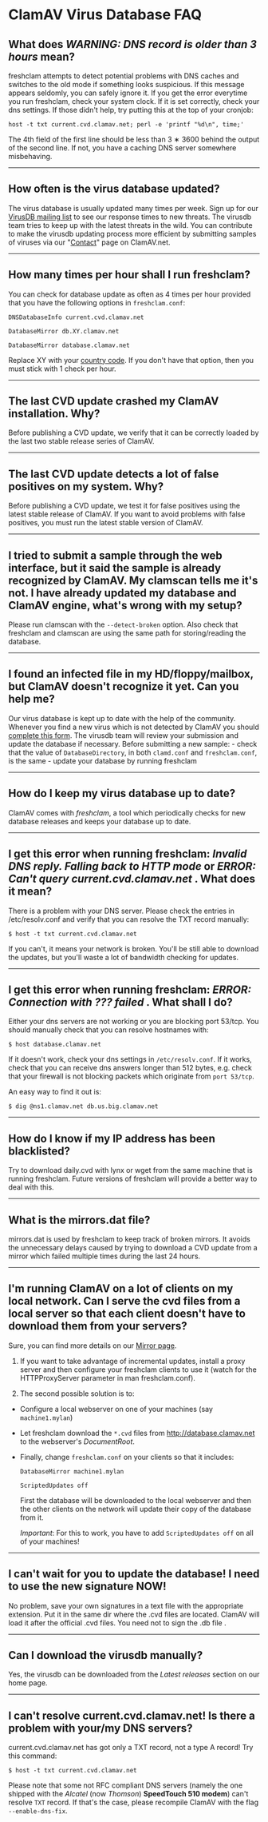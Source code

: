 # ClamAV Virus Database FAQ

## What does _WARNING: DNS record is older than 3 hours_ mean?

freshclam attempts to detect potential problems with DNS caches and  switches to the old mode if something looks suspicious. If this message appears seldomly, you can safely ignore it. If you get the error everytime you run freshclam, check your system clock. If it is set correctly, check your dns settings.  If those didn't help, try putting this at the top of your cronjob:  

 `host -t txt current.cvd.clamav.net; perl -e 'printf "%d\n", time;' `

The 4th field of the first line should be less than 3 &lowast; 3600 behind the output of the second line. If not, you have a caching DNS server somewhere  misbehaving.

---

## How often is the virus database updated?

The virus database is usually updated many times per week. Sign up for our [VirusDB mailing list] to see our response times to new threats. The virusdb team tries to keep up with the latest threats in the wild.  You can contribute to make the virusdb updating process  more efficient by submitting samples of viruses via our "[Contact]" page on ClamAV.net.

---

## How many times per hour shall I run freshclam?

You can check for database update as often as 4 times per hour provided that you have the following options in `freshclam.conf`:

`DNSDatabaseInfo current.cvd.clamav.net`

`DatabaseMirror db.XY.clamav.net`

`DatabaseMirror database.clamav.net`

Replace XY with your [country code].  If you don't have that option, then you must stick with 1 check per hour.

---

## The last CVD update crashed my ClamAV installation. Why?

Before publishing a CVD update, we verify that it can be correctly loaded by the last two stable release series of ClamAV.

---

## The last CVD update detects a lot of false positives on my system. Why?

Before publishing a CVD update, we test it for false positives using the latest stable release of ClamAV. If you want to avoid problems with false positives, you must run the latest stable version of ClamAV.

---

## I tried to submit a sample through the web interface, but it said the sample is already recognized by ClamAV. My clamscan tells me it's not. I have already updated my database and ClamAV engine, what's wrong with my setup?

Please run clamscan with the `--detect-broken` option. Also  check that freshclam and clamscan are using the same path for storing/reading the database.

---

## I found an infected file in my HD/floppy/mailbox, but ClamAV doesn't recognize it yet. Can you help me? 

Our virus database is kept up to date with the help of the community. Whenever you find a new virus which is not detected by ClamAV you should [complete this form](submit). The virusdb team will review your submission and update the database if necessary. Before submitting a new sample: - check that the value of `DatabaseDirectory`, in both `clamd.conf` and `freshclam.conf`, is the same - update your database by running freshclam

---

## How do I keep my virus database up to date?

ClamAV comes with _freshclam_, a tool which periodically checks for new database releases and keeps your database up to date.

---

## I get this error when running freshclam: _Invalid DNS reply. Falling back to HTTP mode_ or _ERROR: Can't query current.cvd.clamav.net_ . What does it mean?

There is a problem with your DNS server. Please check the entries in /etc/resolv.conf and verify that you can resolve the TXT record manually:

`$ host -t txt current.cvd.clamav.net`

If you can't, it means your network is broken. You'll be still able to download the updates, but you'll waste a lot of bandwidth checking for updates.

---

## I get this error when running freshclam: _ERROR: Connection with ??? failed_ . What shall I do?

Either your dns servers are not working or you are blocking port 53/tcp. You should manually check that you can resolve hostnames with: 

`$ host database.clamav.net`
 
If it doesn't work, check your dns settings in `/etc/resolv.conf`. If it works, check that you can receive dns answers longer than 512 bytes, e.g. check that your firewall is not blocking packets which originate from `port 53/tcp`.

An easy way to find it out is:

`$ dig @ns1.clamav.net db.us.big.clamav.net`

---

## How do I know if my IP address has been blacklisted?

Try to download daily.cvd with lynx or wget from the same machine that is running freshclam. Future versions of freshclam will provide a better way to deal with this.

---

## What is the mirrors.dat file?

mirrors.dat is used by freshclam to keep track of broken mirrors. It avoids the unnecessary delays caused by trying to download a CVD update from a mirror which failed multiple times during the last 24 hours.

---

## I'm running ClamAV on a lot of clients on my local network. Can I serve the cvd files from a local server so that each client doesn't have to download them from your servers?

Sure, you can find more details on our [Mirror page].

1. If you want to take advantage of incremental updates, install a proxy server and then configure your freshclam clients to use it (watch for the HTTPProxyServer parameter in man freshclam.conf). 

2. The second possible solution is to:

  * Configure a local webserver on one of your machines (say `machine1.mylan`) 
  
  * Let freshclam download the `*.cvd` files from http://database.clamav.net to the webserver's *DocumentRoot*.

  * Finally, change `freshclam.conf` on your clients so that it includes:
    

    `DatabaseMirror machine1.mylan`

    `ScriptedUpdates off`
    
    First the database will be downloaded to the local webserver and then the other clients on the network will update their copy of the database from it. 
    
    _Important_:  For this to work, you have to add `ScriptedUpdates off` on all of your machines!

---

## I can't wait for you to update the database! I need to use the new signature NOW!

No problem, save your own signatures in a text file with the appropriate extension. Put it in the same dir where the .cvd files are located. ClamAV will load it after the official .cvd files. You need not to sign the .db file .

---

## Can I download the virusdb manually?

Yes, the virusdb can be downloaded from the _Latest releases_ section on our home page.

---

## I can't resolve current.cvd.clamav.net! Is there a problem with your/my DNS servers?

current.cvd.clamav.net has got only a TXT record, not a type A record! Try this command:   

`$ host -t txt current.cvd.clamav.net`
   
Please note that some not RFC compliant DNS servers (namely the one shipped with the *Alcatel* (now *Thomson*) **SpeedTouch 510 modem**) can't resolve `TXT` record. If that's the case, please recompile ClamAV with the flag   `--enable-dns-fix`.

[VirusDB mailing list]: https://lists.clamav.net/mailman/listinfo/clamav-virusdb
[country code]: http://www.iana.org/domains/root/db
[Mirror page]: http://www.clamav.net/doc/mirrors-private.html
[Contact]: https://www.clamav.net/contact
[submit]: https://www.clamav.net/reports/fp
